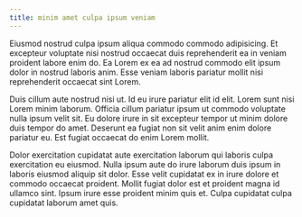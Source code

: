 ```yaml
---
title: minim amet culpa ipsum veniam
---
```


Eiusmod nostrud culpa ipsum aliqua commodo commodo adipisicing. Et excepteur voluptate nisi nostrud occaecat duis reprehenderit ea in veniam proident labore enim do. Ea Lorem ex ea ad nostrud commodo elit ipsum dolor in nostrud laboris anim. Esse veniam laboris pariatur mollit nisi reprehenderit occaecat sint Lorem.

Duis cillum aute nostrud nisi ut. Id eu irure pariatur elit id elit. Lorem sunt nisi Lorem minim laborum. Officia cillum pariatur ipsum ut commodo voluptate nulla ipsum velit sit. Eu dolore irure in sit excepteur tempor ut minim dolore duis tempor do amet. Deserunt ea fugiat non sit velit anim enim dolore pariatur eu. Est fugiat occaecat do enim Lorem mollit.

Dolor exercitation cupidatat aute exercitation laborum qui laboris culpa exercitation eu eiusmod. Nulla ipsum aute do irure laborum duis ipsum in laboris eiusmod aliquip sit dolor. Esse velit cupidatat ex in irure dolore et commodo occaecat proident. Mollit fugiat dolor est et proident magna id ullamco sint. Ipsum irure esse proident minim quis et. Culpa cupidatat culpa cupidatat laborum amet quis.
